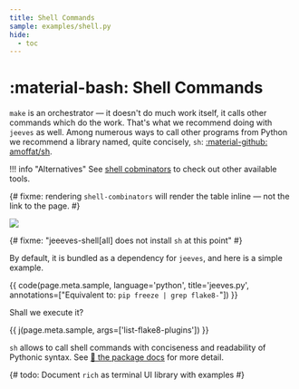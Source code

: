 ```yaml
---
title: Shell Commands
sample: examples/shell.py
hide:
  - toc
---
```


# :material-bash: Shell Commands

`make` is an orchestrator — it doesn't do much work itself, it calls other commands which do the work. That's what we recommend doing with `jeeves` as well. Among numerous ways to call other programs from Python we recommend a library named, quite concisely, `sh`: [:material-github: amoffat/sh](https://github.com/amoffat/sh).

!!! info "Alternatives"
    See [shell cobminators](../decisions/shell-combinators/) to check out other available tools.

{# fixme: rendering `shell-combinators` will render the table inline — not the link to the page. #}

[![](https://github.com/amoffat/sh/blob/db126f2eec64b8c0b26e557908c296cd159f900a/images/logo-230.png?raw=true)](https://github.com/amoffat/sh)

{# fixme: "jeeeves-shell[all] does not install `sh` at this point" #}

By default, it is bundled as a dependency for `jeeves`, and here is a simple example.

{{ code(page.meta.sample, language='python', title='jeeves.py', annotations=["Equivalent to: `pip freeze | grep flake8-`"]) }}

Shall we execute it?

{{ j(page.meta.sample, args=['list-flake8-plugins']) }}

`sh` allows to call shell commands with conciseness and readability of Pythonic syntax. See [:book: the package docs](http://amoffat.github.io/sh) for more detail.

{# todo: Document `rich` as terminal UI library with examples #}
